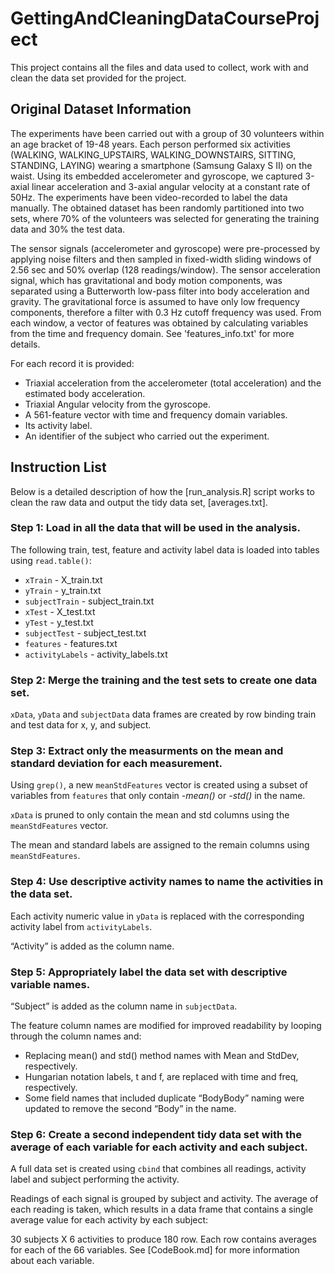 # GettingAndCleaningDataCourseProject
This project contains all the files and data used to collect, work with and clean the data set provided for the project.

## Original Dataset Information
The experiments have been carried out with a group of 30 volunteers within an age bracket of 19-48 years. Each person performed six activities (WALKING, WALKING\_UPSTAIRS, WALKING\_DOWNSTAIRS, SITTING, STANDING, LAYING) wearing a smartphone (Samsung Galaxy S II) on the waist. Using its embedded accelerometer and gyroscope, we captured 3-axial linear acceleration and 3-axial angular velocity at a constant rate of 50Hz. The experiments have been video-recorded to label the data manually. The obtained dataset has been randomly partitioned into two sets, where 70% of the volunteers was selected for generating the training data and 30% the test data. 

The sensor signals (accelerometer and gyroscope) were pre-processed by applying noise filters and then sampled in fixed-width sliding windows of 2.56 sec and 50% overlap (128 readings/window). The sensor acceleration signal, which has gravitational and body motion components, was separated using a Butterworth low-pass filter into body acceleration and gravity. The gravitational force is assumed to have only low frequency components, therefore a filter with 0.3 Hz cutoff frequency was used. From each window, a vector of features was obtained by calculating variables from the time and frequency domain. See 'features\_info.txt' for more details.

For each record it is provided:
- Triaxial acceleration from the accelerometer (total acceleration) and the estimated body acceleration.
- Triaxial Angular velocity from the gyroscope. 
- A 561-feature vector with time and frequency domain variables. 
- Its activity label. 
- An identifier of the subject who carried out the experiment.

## Instruction List
Below is a detailed description of how the [run\_analysis.R] script works to clean the raw data and output the tidy data set, [averages.txt].


### Step 1: Load in all the data that will be used in the analysis.
The following train, test, feature and activity label data is loaded into tables using `read.table()`:
- `xTrain` - X\_train.txt
- `yTrain` - y\_train.txt
- `subjectTrain` - subject\_train.txt
- `xTest` - X\_test.txt
- `yTest` - y\_test.txt
- `subjectTest` - subject\_test.txt
- `features` - features.txt
- `activityLabels` - activity\_labels.txt

### Step 2: Merge the training and the test sets to create one data set.
`xData`, `yData` and `subjectData` data frames are created by row binding train and test data for x, y, and subject.

### Step 3: Extract only the measurments on the mean and standard deviation for each measurement.
Using `grep()`, a new `meanStdFeatures` vector is created using a subset of variables from `features` that only contain _-mean()_ or _-std()_ in the name. 

`xData` is pruned to only contain the mean and std columns using the `meanStdFeatures` vector.

The mean and standard labels are assigned to the remain columns using `meanStdFeatures`.

### Step 4: Use descriptive activity names to name the activities in the data set.
Each activity numeric value in `yData` is replaced with the corresponding activity label from `activityLabels`.

“Activity” is added as the column name.

### Step 5: Appropriately label the data set with descriptive variable names.
“Subject” is added as the column name in `subjectData`.

The feature column names are modified for improved readability by looping through the column names and:
- Replacing mean() and std() method names with Mean and StdDev, respectively.
- Hungarian notation labels, t and f, are replaced with time and freq, respectively.
- Some field names that included duplicate “BodyBody” naming were updated to remove the second “Body” in the name.

### Step 6: Create a second independent tidy data set with the average of each variable for each activity and each subject.
A full data set is created using `cbind` that combines all readings, activity label and subject performing the activity.

Readings of each signal is grouped by subject and activity. The average of each reading is taken, which results in a data frame that contains a single average value for each activity by each subject:

30 subjects X 6 activities to produce 180 row. Each row contains averages for each of the 66 variables. See [CodeBook.md] for more information about each variable.
